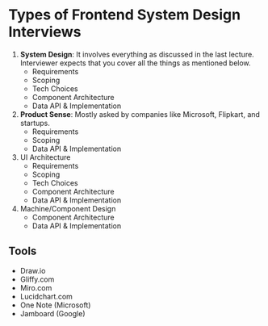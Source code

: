 # Types of Frontend System Design Interviews

1. **System Design**: It involves everything as discussed in the last lecture. Interviewer expects that you cover all the things as mentioned below.
   - Requirements
   - Scoping
   - Tech Choices
   - Component Architecture
   - Data API & Implementation
2. **Product Sense**: Mostly asked by companies like Microsoft, Flipkart, and startups.
   - Requirements
   - Scoping
   - Data API & Implementation
3. UI Architecture
   - Requirements
   - Scoping
   - Tech Choices
   - Component Architecture
   - Data API & Implementation
4. Machine/Component Design
   - Component Architecture
   - Data API & Implementation

## Tools

- Draw.io
- Gliffy.com
- Miro.com
- Lucidchart.com
- One Note (Microsoft)
- Jamboard (Google)
